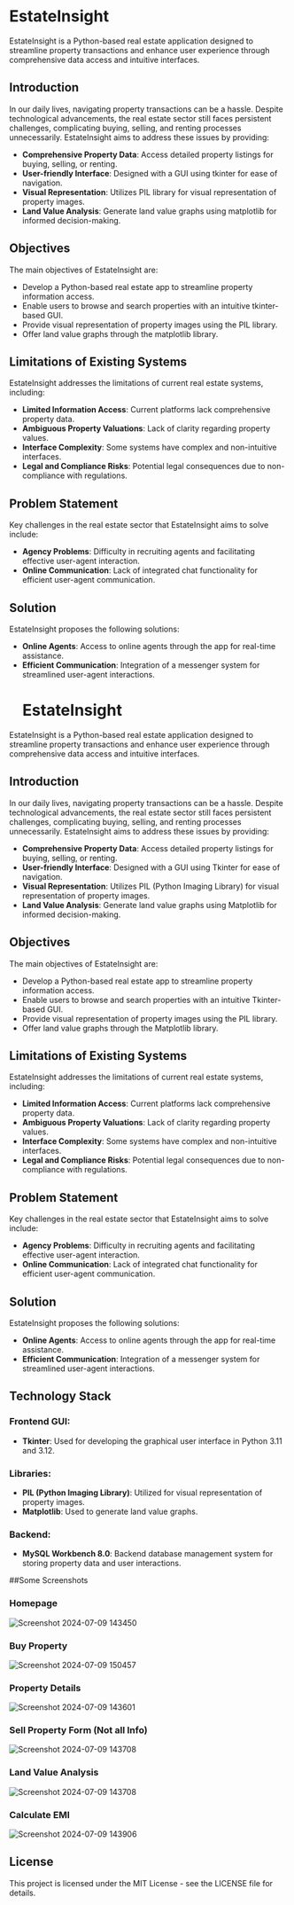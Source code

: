 # EstateInsight

EstateInsight is a Python-based real estate application designed to streamline property transactions and enhance user experience through comprehensive data access and intuitive interfaces.

## Introduction

In our daily lives, navigating property transactions can be a hassle. Despite technological advancements, the real estate sector still faces persistent challenges, complicating buying, selling, and renting processes unnecessarily. EstateInsight aims to address these issues by providing:

- **Comprehensive Property Data**: Access detailed property listings for buying, selling, or renting.
- **User-friendly Interface**: Designed with a GUI using tkinter for ease of navigation.
- **Visual Representation**: Utilizes PIL library for visual representation of property images.
- **Land Value Analysis**: Generate land value graphs using matplotlib for informed decision-making.

## Objectives

The main objectives of EstateInsight are:

- Develop a Python-based real estate app to streamline property information access.
- Enable users to browse and search properties with an intuitive tkinter-based GUI.
- Provide visual representation of property images using the PIL library.
- Offer land value graphs through the matplotlib library.

## Limitations of Existing Systems

EstateInsight addresses the limitations of current real estate systems, including:

- **Limited Information Access**: Current platforms lack comprehensive property data.
- **Ambiguous Property Valuations**: Lack of clarity regarding property values.
- **Interface Complexity**: Some systems have complex and non-intuitive interfaces.
- **Legal and Compliance Risks**: Potential legal consequences due to non-compliance with regulations.

## Problem Statement

Key challenges in the real estate sector that EstateInsight aims to solve include:

- **Agency Problems**: Difficulty in recruiting agents and facilitating effective user-agent interaction.
- **Online Communication**: Lack of integrated chat functionality for efficient user-agent communication.

## Solution

EstateInsight proposes the following solutions:

- **Online Agents**: Access to online agents through the app for real-time assistance.
- **Efficient Communication**: Integration of a messenger system for streamlined user-agent interactions.
  # EstateInsight

EstateInsight is a Python-based real estate application designed to streamline property transactions and enhance user experience through comprehensive data access and intuitive interfaces.

## Introduction

In our daily lives, navigating property transactions can be a hassle. Despite technological advancements, the real estate sector still faces persistent challenges, complicating buying, selling, and renting processes unnecessarily. EstateInsight aims to address these issues by providing:

- **Comprehensive Property Data**: Access detailed property listings for buying, selling, or renting.
- **User-friendly Interface**: Designed with a GUI using Tkinter for ease of navigation.
- **Visual Representation**: Utilizes PIL (Python Imaging Library) for visual representation of property images.
- **Land Value Analysis**: Generate land value graphs using Matplotlib for informed decision-making.

## Objectives

The main objectives of EstateInsight are:

- Develop a Python-based real estate app to streamline property information access.
- Enable users to browse and search properties with an intuitive Tkinter-based GUI.
- Provide visual representation of property images using the PIL library.
- Offer land value graphs through the Matplotlib library.

## Limitations of Existing Systems

EstateInsight addresses the limitations of current real estate systems, including:

- **Limited Information Access**: Current platforms lack comprehensive property data.
- **Ambiguous Property Valuations**: Lack of clarity regarding property values.
- **Interface Complexity**: Some systems have complex and non-intuitive interfaces.
- **Legal and Compliance Risks**: Potential legal consequences due to non-compliance with regulations.

## Problem Statement

Key challenges in the real estate sector that EstateInsight aims to solve include:

- **Agency Problems**: Difficulty in recruiting agents and facilitating effective user-agent interaction.
- **Online Communication**: Lack of integrated chat functionality for efficient user-agent communication.

## Solution

EstateInsight proposes the following solutions:

- **Online Agents**: Access to online agents through the app for real-time assistance.
- **Efficient Communication**: Integration of a messenger system for streamlined user-agent interactions.

## Technology Stack

### Frontend GUI:
- **Tkinter**: Used for developing the graphical user interface in Python 3.11 and 3.12.

### Libraries:
- **PIL (Python Imaging Library)**: Utilized for visual representation of property images.
- **Matplotlib**: Used to generate land value graphs.

### Backend:
- **MySQL Workbench 8.0**: Backend database management system for storing property data and user interactions.

##Some Screenshots

### Homepage
![Screenshot 2024-07-09 143450](https://github.com/triumph10/EstateInsight/assets/140323181/8e50e030-ef46-439c-aa8e-a91e629c3d05)

### Buy Property
![Screenshot 2024-07-09 150457](https://github.com/triumph10/EstateInsight/assets/140323181/b11d4f29-d58e-4f4b-ad44-d967f304e898)

### Property Details
![Screenshot 2024-07-09 143601](https://github.com/triumph10/EstateInsight/assets/140323181/67903a59-8688-41d1-95ba-b1692efce238)

### Sell Property Form (Not all Info)
![Screenshot 2024-07-09 143708](https://github.com/triumph10/EstateInsight/assets/140323181/971ac063-b5a9-433e-9b94-07dd37024595)

### Land Value Analysis
![Screenshot 2024-07-09 143708](https://github.com/triumph10/EstateInsight/assets/140323181/62d391b1-b9b9-488d-a125-c66c83a0640b)

### Calculate EMI
![Screenshot 2024-07-09 143906](https://github.com/triumph10/EstateInsight/assets/140323181/aa188f26-2821-4de7-ae29-25c10d2878a7)

## License

This project is licensed under the MIT License - see the LICENSE file for details.



